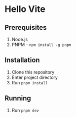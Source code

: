 # Hello Vite

## Prerequisites

1. Node.js
2. PNPM - ```npm install -g pnpm```

## Installation

1. Clone this repository
2. Enter project directory
3. Run ```pnpm install```

## Running

1. Run ```pnpm dev```
